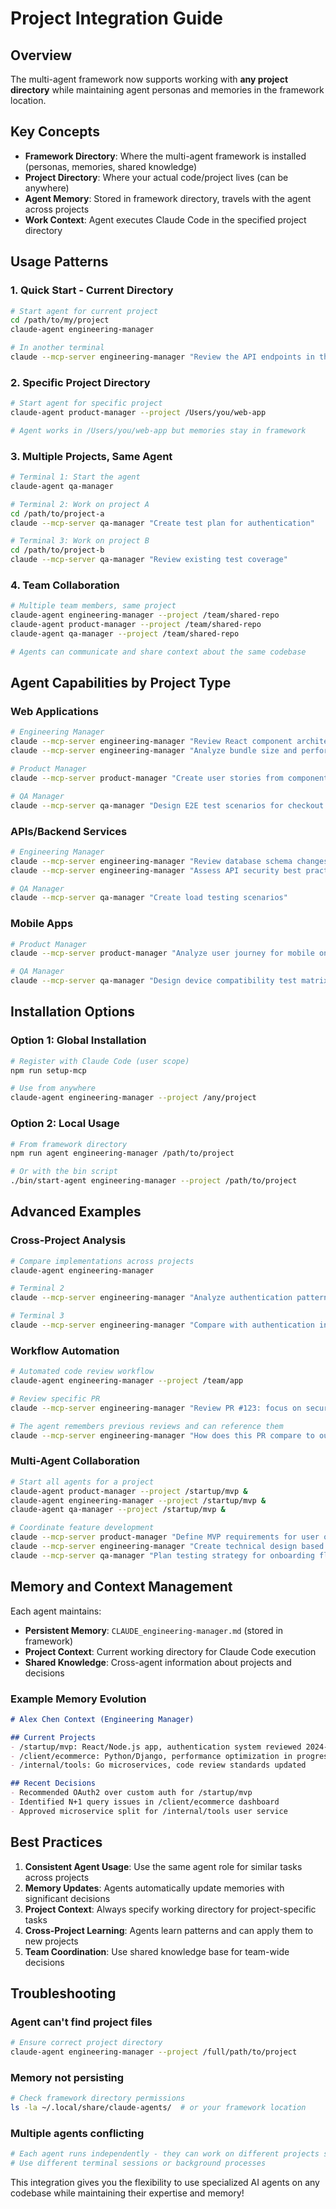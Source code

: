 # Project Integration Guide

## Overview

The multi-agent framework now supports working with **any project directory** while maintaining agent personas and memories in the framework location.

## Key Concepts

- **Framework Directory**: Where the multi-agent framework is installed (personas, memories, shared knowledge)
- **Project Directory**: Where your actual code/project lives (can be anywhere)
- **Agent Memory**: Stored in framework directory, travels with the agent across projects
- **Work Context**: Agent executes Claude Code in the specified project directory

## Usage Patterns

### 1. Quick Start - Current Directory

```bash
# Start agent for current project
cd /path/to/my/project
claude-agent engineering-manager

# In another terminal
claude --mcp-server engineering-manager "Review the API endpoints in this project"
```

### 2. Specific Project Directory

```bash
# Start agent for specific project
claude-agent product-manager --project /Users/you/web-app

# Agent works in /Users/you/web-app but memories stay in framework
```

### 3. Multiple Projects, Same Agent

```bash
# Terminal 1: Start the agent
claude-agent qa-manager

# Terminal 2: Work on project A
cd /path/to/project-a
claude --mcp-server qa-manager "Create test plan for authentication"

# Terminal 3: Work on project B  
cd /path/to/project-b
claude --mcp-server qa-manager "Review existing test coverage"
```

### 4. Team Collaboration

```bash
# Multiple team members, same project
claude-agent engineering-manager --project /team/shared-repo
claude-agent product-manager --project /team/shared-repo  
claude-agent qa-manager --project /team/shared-repo

# Agents can communicate and share context about the same codebase
```

## Agent Capabilities by Project Type

### Web Applications
```bash
# Engineering Manager
claude --mcp-server engineering-manager "Review React component architecture"
claude --mcp-server engineering-manager "Analyze bundle size and performance"

# Product Manager  
claude --mcp-server product-manager "Create user stories from component requirements"

# QA Manager
claude --mcp-server qa-manager "Design E2E test scenarios for checkout flow"
```

### APIs/Backend Services
```bash
# Engineering Manager
claude --mcp-server engineering-manager "Review database schema changes"
claude --mcp-server engineering-manager "Assess API security best practices"

# QA Manager
claude --mcp-server qa-manager "Create load testing scenarios"
```

### Mobile Apps
```bash
# Product Manager
claude --mcp-server product-manager "Analyze user journey for mobile onboarding"

# QA Manager  
claude --mcp-server qa-manager "Design device compatibility test matrix"
```

## Installation Options

### Option 1: Global Installation

```bash
# Register with Claude Code (user scope)
npm run setup-mcp

# Use from anywhere
claude-agent engineering-manager --project /any/project
```

### Option 2: Local Usage

```bash
# From framework directory
npm run agent engineering-manager /path/to/project

# Or with the bin script
./bin/start-agent engineering-manager --project /path/to/project
```

## Advanced Examples

### Cross-Project Analysis

```bash
# Compare implementations across projects
claude-agent engineering-manager

# Terminal 2
claude --mcp-server engineering-manager "Analyze authentication patterns" --working-dir /project-a

# Terminal 3  
claude --mcp-server engineering-manager "Compare with authentication in /project-b" --working-dir /project-b
```

### Workflow Automation

```bash
# Automated code review workflow
claude-agent engineering-manager --project /team/app

# Review specific PR
claude --mcp-server engineering-manager "Review PR #123: focus on security and performance"

# The agent remembers previous reviews and can reference them
claude --mcp-server engineering-manager "How does this PR compare to our previous authentication changes?"
```

### Multi-Agent Collaboration

```bash
# Start all agents for a project
claude-agent product-manager --project /startup/mvp &
claude-agent engineering-manager --project /startup/mvp &  
claude-agent qa-manager --project /startup/mvp &

# Coordinate feature development
claude --mcp-server product-manager "Define MVP requirements for user onboarding"
claude --mcp-server engineering-manager "Create technical design based on PM requirements"
claude --mcp-server qa-manager "Plan testing strategy for onboarding flow"
```

## Memory and Context Management

Each agent maintains:

- **Persistent Memory**: `CLAUDE_engineering-manager.md` (stored in framework)
- **Project Context**: Current working directory for Claude Code execution
- **Shared Knowledge**: Cross-agent information about projects and decisions

### Example Memory Evolution

```markdown
# Alex Chen Context (Engineering Manager)

## Current Projects
- /startup/mvp: React/Node.js app, authentication system reviewed 2024-01-15
- /client/ecommerce: Python/Django, performance optimization in progress
- /internal/tools: Go microservices, code review standards updated

## Recent Decisions  
- Recommended OAuth2 over custom auth for /startup/mvp
- Identified N+1 query issues in /client/ecommerce dashboard
- Approved microservice split for /internal/tools user service
```

## Best Practices

1. **Consistent Agent Usage**: Use the same agent role for similar tasks across projects
2. **Memory Updates**: Agents automatically update memories with significant decisions
3. **Project Context**: Always specify working directory for project-specific tasks
4. **Cross-Project Learning**: Agents learn patterns and can apply them to new projects
5. **Team Coordination**: Use shared knowledge base for team-wide decisions

## Troubleshooting

### Agent can't find project files
```bash
# Ensure correct project directory
claude-agent engineering-manager --project /full/path/to/project
```

### Memory not persisting
```bash
# Check framework directory permissions
ls -la ~/.local/share/claude-agents/  # or your framework location
```

### Multiple agents conflicting
```bash
# Each agent runs independently - they can work on different projects simultaneously
# Use different terminal sessions or background processes
```

This integration gives you the flexibility to use specialized AI agents on any codebase while maintaining their expertise and memory!